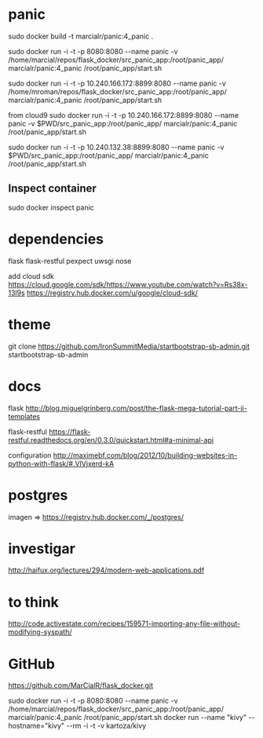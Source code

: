 panic
=====

sudo docker build -t marcialr/panic:4_panic .

sudo docker run -i -t -p 8080:8080  --name panic -v /home/marcial/repos/flask_docker/src_panic_app:/root/panic_app/ marcialr/panic:4_panic /root/panic_app/start.sh

sudo docker run -i -t -p 10.240.166.172:8899:8080 --name panic -v /home/mroman/repos/flask_docker/src_panic_app:/root/panic_app/ marcialr/panic:4_panic /root/panic_app/start.sh

from cloud9
sudo docker run -i -t -p 10.240.166.172:8899:8080 --name panic -v $PWD/src_panic_app:/root/panic_app/ marcialr/panic:4_panic /root/panic_app/start.sh


sudo docker run -i -t -p 10.240.132.38:8899:8080 --name panic -v $PWD/src_panic_app:/root/panic_app/ marcialr/panic:4_panic /root/panic_app/start.sh


Inspect container
-----------------
sudo docker inspect panic


dependencies
============
flask
flask-restful
pexpect
uwsgi
nose


add cloud sdk
https://cloud.google.com/sdk/https://www.youtube.com/watch?v=Rs38x-13l9s
https://registry.hub.docker.com/u/google/cloud-sdk/

theme
=====
git clone https://github.com/IronSummitMedia/startbootstrap-sb-admin.git startbootstrap-sb-admin

docs
====

flask
http://blog.miguelgrinberg.com/post/the-flask-mega-tutorial-part-ii-templates

flask-restful
https://flask-restful.readthedocs.org/en/0.3.0/quickstart.html#a-minimal-api

configuration
http://maximebf.com/blog/2012/10/building-websites-in-python-with-flask/#.VIVjxerd-kA

postgres
========
imagen => https://registry.hub.docker.com/_/postgres/


investigar
==========
http://haifux.org/lectures/294/modern-web-applications.pdf

to think
======== 
http://code.activestate.com/recipes/159571-importing-any-file-without-modifying-syspath/

GitHub
======
https://github.com/MarCialR/flask_docker.git



sudo docker run -i -t -p 8080:8080  --name panic -v /home/marcial/repos/flask_docker/src_panic_app:/root/panic_app/ marcialr/panic:4_panic /root/panic_app/start.sh
docker run --name "kivy" --hostname="kivy" --rm -i -t -v  kartoza/kivy

